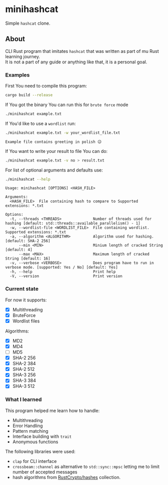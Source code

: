 # minihashcat
Simple `hashcat` clone.

## About
CLI Rust program that imitates `hashcat` that was written as part of mu Rust learning journey.\
It is not a part of any guide or anything like that, it is a personal goal.

### Examples
First You need to compile this program:
```bash
cargo build --release
```

If You got the binary You can run this for `brute force` mode
```bash
./minihashcat example.txt
```

If You'd like to use a `wordlist` run:
```bash
./minihashcat example.txt -w your_wordlist_file.txt
```

    Example file contains greeting in polish 😉

If You want to write your result to file You can do:
```bash
./minihashcat example.txt -v no > result.txt
```

For list of optional arguments and defaults use:
```bash
./minihashcat --help
```

```
Usage: minihashcat [OPTIONS] <HASH_FILE>

Arguments:
  <HASH_FILE>  File containing hash to compare to Supported extensions: *.txt

Options:
  -t, --threads <THREADS>              Number of threads used for hashing [default: std::threads::available_parallelism() - 1]
  -w, --wordlist-file <WORDLIST_FILE>  File containing wordlist. Supported extensions: *.txt
  -a, --algorithm <ALGORITHM>          Algorithm used for hashing. [default: SHA-2 256]
      --min <MIN>                      Minium length of cracked String [default: 4]
      --max <MAX>                      Maximum length of cracked String [default: 16]
  -v, --verbose <VERBOSE>              Does program have to run in verbose mode. [supported: Yes / No] [default: Yes]
  -h, --help                           Print help
  -V, --version                        Print version
```

### Current state
For now it supports:
* [x] Multithreading
* [x] BruteForce
* [x] Wordlist files

Algorithms:
* [x] MD2
* [x] MD4
* [ ] MD5
* [x] SHA-2 256
* [x] SHA-2 384
* [x] SHA-2 512
* [x] SHA-3 256
* [x] SHA-3 384
* [x] SHA-3 512

### What I learned
This program helped me learn how to handle:
* Multithreading
* Error Handling
* Pattern matching
* Interface building with `trait`
* Anonymous functions

The following libraries were used:
* `clap` for CLI interface
* `crossbeam::channel` as alternative to `std::sync::mpsc` letting me to limit number of accepted messages
* hash algorithms from [RustCrypto/hashes](https://github.com/RustCrypto/hashes) collection.
